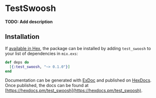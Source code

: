 # TestSwoosh

**TODO: Add description**

## Installation

If [available in Hex](https://hex.pm/docs/publish), the package can be installed
by adding `test_swoosh` to your list of dependencies in `mix.exs`:

```elixir
def deps do
  [{:test_swoosh, "~> 0.1.0"}]
end
```

Documentation can be generated with [ExDoc](https://github.com/elixir-lang/ex_doc)
and published on [HexDocs](https://hexdocs.pm). Once published, the docs can
be found at [https://hexdocs.pm/test_swoosh](https://hexdocs.pm/test_swoosh).

